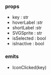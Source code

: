 ### props

- key : str
- hoverLabel :str
- shortLabel :str
- SVGSprite : str
- isSelected : bool
- isInactive : bool

### emits

- IconClicked(key)
